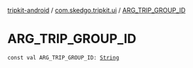 [tripkit-android](../index.md) / [com.skedgo.tripkit.ui](index.md) / [ARG_TRIP_GROUP_ID](./-a-r-g_-t-r-i-p_-g-r-o-u-p_-i-d.md)

# ARG_TRIP_GROUP_ID

`const val ARG_TRIP_GROUP_ID: `[`String`](https://kotlinlang.org/api/latest/jvm/stdlib/kotlin/-string/index.html)